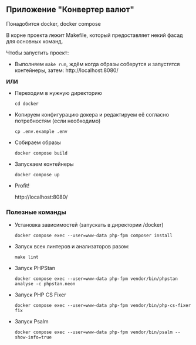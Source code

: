 ## Приложение "Конвертер валют"

Понадобится docker, docker compose

В корне проекта лежит Makefile, который предоставляет некий фасад для основных команд.

Чтобы запустить проект:

- Выполняем `make run`, ждём когда образы соберутся и запустятся контейнеры, затем: http://localhost:8080/

**ИЛИ**

- Переходим в нужную директорию

  `cd docker`

- Копируем конфигурацию докера и редактируем её согласно потребностям (если необходимо)

  `cp .env.example .env`

- Собираем образы

  `docker compose build`

- Запускаем контейнеры

  `docker compose up`

- Profit!

  http://localhost:8080/

### Полезные команды

- Установка зависимостей (запускать в директории /docker)

   `docker compose exec --user=www-data php-fpm composer install`

- Запуск всех линтеров и анализаторов разом:

  `make lint`

- Запуск PHPStan

  `docker compose exec --user=www-data php-fpm vendor/bin/phpstan analyse -c phpstan.neon`

- Запуск PHP CS Fixer

  `docker compose exec --user=www-data php-fpm vendor/bin/php-cs-fixer fix`

- Запуск Psalm

  `docker compose exec --user=www-data php-fpm vendor/bin/psalm --show-info=true`
